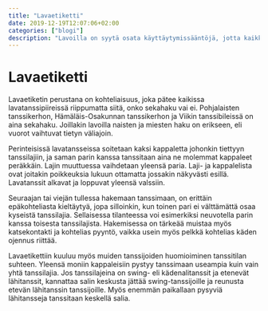 ```yaml
---
title: "Lavaetiketti"
date: 2019-12-19T12:07:06+02:00
categories: ["blogi"]
description: "Lavoilla on syytä osata käyttäytymissääntöjä, jotta kaikki voivat viihtyä."
---
```

# Lavaetiketti
Lavaetiketin perustana on kohteliaisuus, joka pätee kaikissa lavatanssipiireissä riippumatta siitä, onko sekahaku vai ei. Pohjalaisten tanssikerhon, Hämäläis-Osakunnan tanssikerhon ja Viikin tanssibileissä on aina sekahaku. Joillakin lavoilla naisten ja miesten haku on erikseen, eli vuorot vaihtuvat tietyn väliajoin. 

Perinteisissä lavatansseissa soitetaan kaksi kappaletta johonkin tiettyyn tanssilajiin, ja saman parin kanssa tanssitaan aina ne molemmat kappaleet peräkkäin. Lajin muuttuessa vaihdetaan yleensä paria. Laji- ja kappalelista ovat joitakin poikkeuksia lukuun ottamatta jossakin näkyvästi esillä. Lavatanssit alkavat ja loppuvat yleensä valssiin.

Seuraajan tai viejän tullessa hakemaan tanssimaan, on erittäin epäkohteliasta kieltäytyä, jopa silloinkin, kun toinen pari ei välttämättä osaa kyseistä tanssilajia. Sellaisessa tilanteessa voi esimerkiksi neuvotella parin kanssa toisesta tanssilajista. Hakemisessa on tärkeää muistaa myös katsekontakti ja kohtelias pyyntö, vaikka usein myös pelkkä kohtelias käden ojennus riittää.

Lavaetikettiin kuuluu myös muiden tanssijoiden huomioiminen tanssitilan suhteen. Yleensä moniin kappaleisiin pystyy tanssimaan useampia kuin vain yhtä tanssilajia. Jos tanssilajeina on swing- eli kädenalitanssit ja etenevät lähitanssit, kannattaa salin keskusta jättää swing-tanssijoille ja reunusta etevän lähitanssin tanssijoille. Myös enemmän paikallaan pysyviä lähitansseja tanssitaan keskellä salia.

